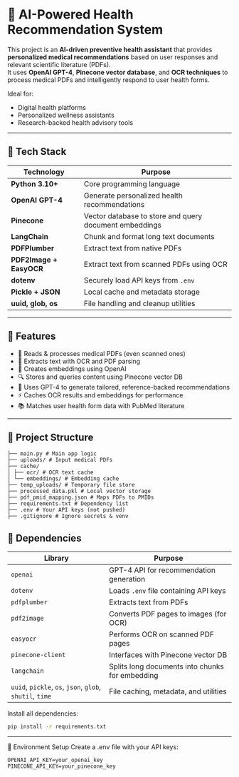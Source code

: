 # 🧠 AI-Powered Health Recommendation System

This project is an **AI-driven preventive health assistant** that provides **personalized medical recommendations** based on user responses and relevant scientific literature (PDFs).  
It uses **OpenAI GPT-4**, **Pinecone vector database**, and **OCR techniques** to process medical PDFs and intelligently respond to user health forms.

Ideal for:
- Digital health platforms
- Personalized wellness assistants
- Research-backed health advisory tools

---

## 🧠 Tech Stack

| Technology         | Purpose                                                   |
|--------------------|-----------------------------------------------------------|
| **Python 3.10+**   | Core programming language                                  |
| **OpenAI GPT-4**   | Generate personalized health recommendations               |
| **Pinecone**       | Vector database to store and query document embeddings     |
| **LangChain**      | Chunk and format long text documents                       |
| **PDFPlumber**     | Extract text from native PDFs                              |
| **PDF2Image + EasyOCR** | Extract text from scanned PDFs using OCR             |
| **dotenv**         | Securely load API keys from `.env`                         |
| **Pickle + JSON**  | Local cache and metadata storage                           |
| **uuid, glob, os** | File handling and cleanup utilities                        |

---

## 🚀 Features

- 📄 Reads & processes medical PDFs (even scanned ones)
- 🧠 Extracts text with OCR and PDF parsing
- 🧬 Creates embeddings using OpenAI
- 🔍 Stores and queries content using Pinecone vector DB
- 🤖 Uses GPT-4 to generate tailored, reference-backed recommendations
- ⚡ Caches OCR results and embeddings for performance
- 📚 Matches user health form data with PubMed literature

---

## 📁 Project Structure

```
├── main.py # Main app logic
├── uploads/ # Input medical PDFs
├── cache/
│ ├── ocr/ # OCR text cache
│ └── embeddings/ # Embedding cache
├── temp_uploads/ # Temporary file store
├── processed_data.pkl # Local vector storage
├── pdf_pmid_mapping.json # Maps PDFs to PMIDs
├── requirements.txt # Dependency list
├── .env # Your API keys (not pushed)
├── .gitignore # Ignore secrets & venv

```


## 🧩 Dependencies

| Library               | Purpose                                                                 |
|-----------------------|-------------------------------------------------------------------------|
| `openai`              | GPT-4 API for recommendation generation                                 |
| `dotenv`              | Loads `.env` file containing API keys                                   |
| `pdfplumber`          | Extracts text from PDFs                                                  |
| `pdf2image`           | Converts PDF pages to images (for OCR)                                  |
| `easyocr`             | Performs OCR on scanned PDF pages                                       |
| `pinecone-client`     | Interfaces with Pinecone vector DB                                      |
| `langchain`           | Splits long documents into chunks for embedding                         |
| `uuid`, `pickle`, `os`, `json`, `glob`, `shutil`, `time` | File caching, metadata, and utilities |

Install all dependencies:

```bash
pip install -r requirements.txt
```
---

🔐 Environment Setup
Create a .env file with your API keys:

```
OPENAI_API_KEY=your_openai_key
PINECONE_API_KEY=your_pinecone_key

```
